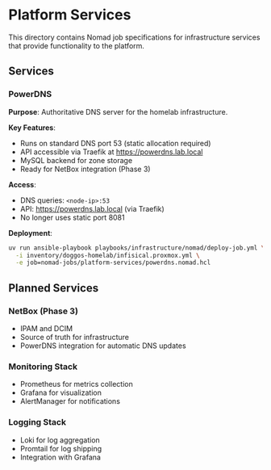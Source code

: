 # Platform Services

This directory contains Nomad job specifications for infrastructure services that provide functionality to the platform.

## Services

### PowerDNS

**Purpose**: Authoritative DNS server for the homelab infrastructure.

**Key Features**:
- Runs on standard DNS port 53 (static allocation required)
- API accessible via Traefik at https://powerdns.lab.local
- MySQL backend for zone storage
- Ready for NetBox integration (Phase 3)

**Access**:
- DNS queries: `<node-ip>:53`
- API: https://powerdns.lab.local (via Traefik)
- No longer uses static port 8081

**Deployment**:
```bash
uv run ansible-playbook playbooks/infrastructure/nomad/deploy-job.yml \
  -i inventory/doggos-homelab/infisical.proxmox.yml \
  -e job=nomad-jobs/platform-services/powerdns.nomad.hcl
```

## Planned Services

### NetBox (Phase 3)
- IPAM and DCIM
- Source of truth for infrastructure
- PowerDNS integration for automatic DNS updates

### Monitoring Stack
- Prometheus for metrics collection
- Grafana for visualization
- AlertManager for notifications

### Logging Stack
- Loki for log aggregation
- Promtail for log shipping
- Integration with Grafana